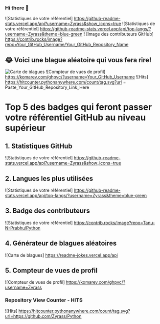 ### Hi there 👋

<!--
**Zyrass/zyrass** is a ✨ _special_ ✨ repository because its `README.md` (this file) appears on your GitHub profile.

Here are some ideas to get you started:

- 🔭 I’m currently working on ...
- 🌱 I’m currently learning ...
- 👯 I’m looking to collaborate on ...
- 🤔 I’m looking for help with ...
- 💬 Ask me about ...
- 📫 How to reach me: ...
- 😄 Pronouns: ...
- ⚡ Fun fact: ...
-->


![Statistiques de votre référentiel] https://github-readme-stats.vercel.app/api?username=Zyrass&show_icons=true
![Statistiques de votre référentiel] https://github-readme-stats.vercel.app/api/top-langs/?username=Zyrass&theme=blue-green
 ! [Image des contributeurs GitHub] https://contrib.rocks/image?repo=Your_GitHub_Username/Your_GitHub_Repository_Name
 ## 😂 Voici une blague aléatoire qui vous fera rire!
 ![Carte de blagues](https://readme-jokes.vercel.app/api)
 ![Compteur de vues de profil] https://komarev.com/ghpvc/?username=Your_GitHub_Username
 ![Hits] https://hitcounter.pythonanywhere.com/count/tag.svg?url = Paste_Your_GitHub_Repository_Link_Here
 # Top 5 des badges qui feront passer votre référentiel GitHub au niveau supérieur
 ## 1. Statistiques GitHub
 ![Statistiques de votre référentiel] https://github-readme-stats.vercel.app/api?username=Zyrass&show_icons=true
 ## 2. Langues les plus utilisées
 ![Statistiques de votre référentiel] https://github-readme-stats.vercel.app/api/top-langs/?username=Zyrass&theme=blue-green
 ## 3. Badge des contributeurs
 ![Statistiques de votre référentiel] https://contrib.rocks/image?repo=Tanu-N-Prabhu/Python
 ## 4. Générateur de blagues aléatoires
 ![Carte de blagues] https://readme-jokes.vercel.app/api
 ## 5. Compteur de vues de profil
 ![Compteur de vues de profil] https://komarev.com/ghpvc/?username=Zyrass
 ### Repository View Counter - HITS
 ![Hits] https://hitcounter.pythonanywhere.com/count/tag.svg?url=https://github.com/Zyrass/Python
